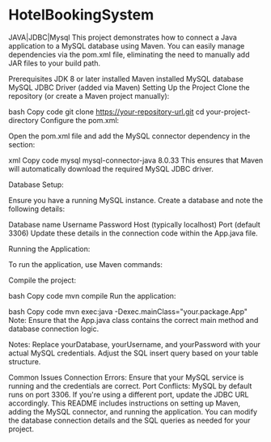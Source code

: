 # HotelBookingSystem
JAVA|JDBC|Mysql
This project demonstrates how to connect a Java application to a MySQL database using Maven. You can easily manage dependencies via the pom.xml file, eliminating the need to manually add JAR files to your build path.

Prerequisites
JDK 8 or later installed
Maven installed
MySQL database
MySQL JDBC Driver (added via Maven)
Setting Up the Project
Clone the repository (or create a Maven project manually):

bash
Copy code
git clone https://your-repository-url.git
cd your-project-directory
Configure the pom.xml:

Open the pom.xml file and add the MySQL connector dependency in the <dependencies> section:

xml
Copy code
<dependencies>
    <!-- MySQL Connector Java -->
    <dependency>
        <groupId>mysql</groupId>
        <artifactId>mysql-connector-java</artifactId>
        <version>8.0.33</version>
    </dependency>
</dependencies>
This ensures that Maven will automatically download the required MySQL JDBC driver.

Database Setup:

Ensure you have a running MySQL instance. Create a database and note the following details:

Database name
Username
Password
Host (typically localhost)
Port (default 3306)
Update these details in the connection code within the App.java file.

Running the Application:

To run the application, use Maven commands:

Compile the project:

bash
Copy code
mvn compile
Run the application:

bash
Copy code
mvn exec:java -Dexec.mainClass="your.package.App"
Note: Ensure that the App.java class contains the correct main method and database connection logic.

Notes:
Replace yourDatabase, yourUsername, and yourPassword with your actual MySQL credentials.
Adjust the SQL insert query based on your table structure.

Common Issues
Connection Errors: Ensure that your MySQL service is running and the credentials are correct.
Port Conflicts: MySQL by default runs on port 3306. If you're using a different port, update the JDBC URL accordingly.
This README includes instructions on setting up Maven, adding the MySQL connector, and running the application. You can modify the database connection details and the SQL queries as needed for your project.
